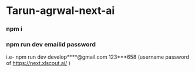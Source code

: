 # Tarun-agrwal-next-ai

### npm i
### npm run dev emailid password



i.e- npm run dev develop****@gmail.com 123***658 
(username password of https://next.xlscout.ai/ )
